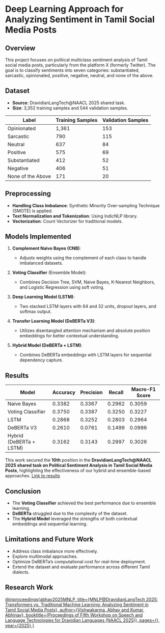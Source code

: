 # Deep Learning Approach for Analyzing Sentiment in Tamil Social Media Posts

## Overview
This project focuses on political multiclass sentiment analysis of Tamil social media posts, particularly from the platform X (formerly Twitter). The goal is to classify sentiments into seven categories: substantiated, sarcastic, opinionated, positive, negative, neutral, and none of the above.

## Dataset
- **Source**: DravidianLangTech@NAACL 2025 shared task.
- **Size**: 3,352 training samples and 544 validation samples.

| Label             | Training Samples | Validation Samples |
|----------------|-----------------|--------------------|
| Opinionated   | 1,361                     | 153                           |
| Sarcastic         | 790                        | 115                           |
| Neutral            | 637                        | 84                             |
| Positive            | 575                        | 69                             |
| Substantiated | 412                        | 52                             |
| Negative          | 406                        | 51                             |
| None of the Above | 171                 | 20                             |

## Preprocessing
- **Handling Class Imbalance**: Synthetic Minority Over-sampling Technique (SMOTE) is applied.
- **Text Normalization and Tokenization**: Using IndicNLP library.
- **Vectorization**: Count Vectorizer for traditional models.

## Models Implemented
1. **Complement Naive Bayes (CNB)**: 
   - Adjusts weights using the complement of each class to handle imbalanced datasets.

2. **Voting Classifier** (Ensemble Model):
   - Combines Decision Tree, SVM, Naive Bayes, K-Nearest Neighbors, and Logistic Regression using soft voting.

3. **Deep Learning Model (LSTM)**:
   - Two stacked LSTM layers with 64 and 32 units, dropout layers, and softmax output.

4. **Transfer Learning Model (DeBERTa V3)**:
   - Utilizes disentangled attention mechanism and absolute position embeddings for better contextual understanding.

5. **Hybrid Model (DeBERTa + LSTM)**:
   - Combines DeBERTa embeddings with LSTM layers for sequential dependency capture.

## Results
| Model                    | Accuracy | Precision | Recall | Macro-F1 Score |
|----------------|-----------|------------|---------|----------------|
| Naive Bayes      | 0.3382      | 0.3367         | 0.2962   | 0.3059                |
| Voting Classifier | 0.3750      | 0.3387         | 0.3250   | 0.3227                |
| LSTM                     | 0.2868      | 0.3252         | 0.2803   | 0.2964                |
| DeBERTa V3          | 0.2610      | 0.0761         | 0.1499   | 0.0986                |
| Hybrid (DeBERTa + LSTM) | 0.3162 | 0.3143 | 0.2997 | 0.3026 |

This work secured the **10th** position in the **DravidianLangTech@NAACL 2025 shared task on Political Sentiment Analysis in Tamil Social Media Posts**, highlighting the effectiveness of our hybrid and ensemble-based approaches. [Link to results](https://codalab.lisn.upsaclay.fr/competitions/20702#learn_the_details-results)

## Conclusion
- The **Voting Classifier** achieved the best performance due to ensemble learning.
- **DeBERTa** struggled due to the complexity of the dataset.
- The **Hybrid Model** leveraged the strengths of both contextual embeddings and sequential learning.

## Limitations and Future Work
- Address class imbalance more effectively.
- Explore multimodal approaches.
- Optimize DeBERTa’s computational cost for real-time deployment.
- Extend the dataset and evaluate performance across different Tamil dialects.

## Research Work
[@inproceedings{abhay2025MNLP, title={MNLP@DravidianLangTech 2025: Transformers vs. Traditional Machine Learning: Analyzing Sentiment in Tamil Social Media Posts}, author={Vishwakarma, Abhay and Kumar, Abhinav}, booktitle={Proceedings of Fifth Workshop on Speech and Language Technologies for Dravidian Languages (NAACL 2025)}, pages={}, year={2025} }](https://aclanthology.org/2025.dravidianlangtech-1.72/)
